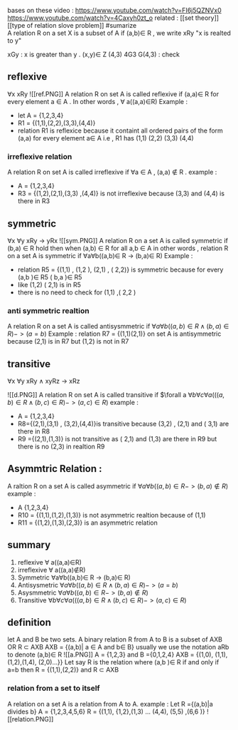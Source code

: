 bases on these video : https://www.youtube.com/watch?v=FI6j5QZNVx0 https://www.youtube.com/watch?v=4Caxyh0zt_o
related : [[set theory]] [[type of relation slove problem]]
#sumarize  
A relation R on a set X is a subset of A 
if (a,b)$\in$ R , we write xRy
"x is realted to y"


xGy : x is greater than y . (x,y)$\in$ Z 
(4,3) 4G3 G(4,3) : check 

## reflexive 
$\forall$x  xRy 
![[ref.PNG]]
A relation R on set A is called reflexive if (a,a)$\in$ R for every element a $\in$ A . In other words , $\forall$ a((a,a)$\in$R)
Example : 
- let A = {1,2,3,4}
- R1 = {(1,1),(2,2),(3,3),(4,4)} 
- relation R1 is reflexice because it containt all ordered pairs of the form (a,a) for every element a$\in$ A i.e , R1 has (1,1) (2,2) (3,3) (4,4)
### irreflexive relation 
A relation R on set A is called irreflexive if $\forall$a $\in$ A , (a,a) $\notin$ R .
example : 
- A = {1,2,3,4}
- R3  = {(1,2),(2,1),(3,3) ,(4,4)} is not irreflexive because (3,3) and (4,4) is there in R3 

## symmetric 
$\forall$x $\forall$y xRy -> yRx 
![[sym.PNG]]
A relation R on a set A is called symmetric if  (b,a) $\in$ R hold then when (a,b) $\in$ R for all a,b $\in$ A 
in other words , relation R on a set A is symmetric if  $\forall$a$\forall$b((a,b)$\in$ R -> (b,a)$\in$ R)
Example : 
- relation R5 = {(1,1) , (1,2 ), (2,1) , ( 2,2)} is symmetric because for every (a,b )$\in$ R5  ( b,a )$\in$ R5 
- like (1,2) ( 2,1) is in R5 
- there is no need to check for (1,1) ,( 2,2 )
### anti symmetric realtion 
A relation R on a set A is called antisysmmetric if $\forall a \forall b ((a,b) \in R \land (b,a) \in R )->(a=b)$
Example : relation R7 = {(1,1)(2,1)} on set A is antisymmetric because (2,1) is in R7 but (1,2) is not in R7 


## transitive 
$\forall$x $\forall$y xRy $\land$ xyRz -> xRz 

![[d.PNG]]
A relation R on set A is called transitive if $\forall a $\forall b \forall c \forall a (((a,b)\in R\land (b,c)\in R)->(a,c)\in R)$
example : 
- A = {1,2,3,4}
- R8={(2,1),(3,1) , (3,2),(4,4)}is transitive because (3,2) , (2,1) and ( 3,1) are there in R8
- R9 ={(2,1),(1,3)} is not transitive as ( 2,1) and (1,3) are there in R9 but there is no (2,3) in realtion R9 
## Asymmtric Relation : 
A raltion R on a set A is called asymmetric if $\forall a \forall b ((a,b)\in R -> (b,a)\notin R)$
example : 
- A {1,2,3,4}
- R10 = {(1,1),(1,2),(1,3)} is not asymmetric realtion because of (1,1)
- R11 = {(1,2),(1,3),(2,3)} is an asymmetric relation 

## summary 
1.  reflexive $\forall$ a((a,a)$\in$R)
2. irreflexive  $\forall$ a((a,a)$\notin$R)
3. Symmetric $\forall$a$\forall$b((a,b)$\in$ R -> (b,a)$\in$ R)
4. Antisysmetric $\forall a \forall b ((a,b) \in R \land (b,a) \in R )->(a=b)$
5. Asysmmetric $\forall a \forall b ((a,b)\in R -> (b,a)\notin R)$
6. Transitive $\forall b \forall c \forall a (((a,b)\in R\land (b,c)\in R)->(a,c)\in R)$
## definition 
let A and B be two sets. A binary relation R from A to B is a subset of AXB OR R $\subset$ AXB 
AXB  = {(a,b)| a $\in$ A and b$\in$ B}
usually we use the notation aRb to denote (a,b)$\in$ R 
![[a.PNG]]
A = {1,2,3} and B ={0,1,2,4}
AXB = {(1,0), (1,1), (1,2),(1,4), (2,0)...}}
Let say R is the relation where (a,b )$\in$ R if and only if a=b then R = {(1,1),(2,2)} and R $\subset$ AXB 
### relation from a set to itself 
A relation on a set A is a relation from A to A. 
example : Let R  ={(a,b)|a divides b}
A = {1,2,3,4,5,6}
R = {(1,1), {1,2},(1,3) ... (4,4), (5,5) ,(6,6 )}
![[relation.PNG]]




